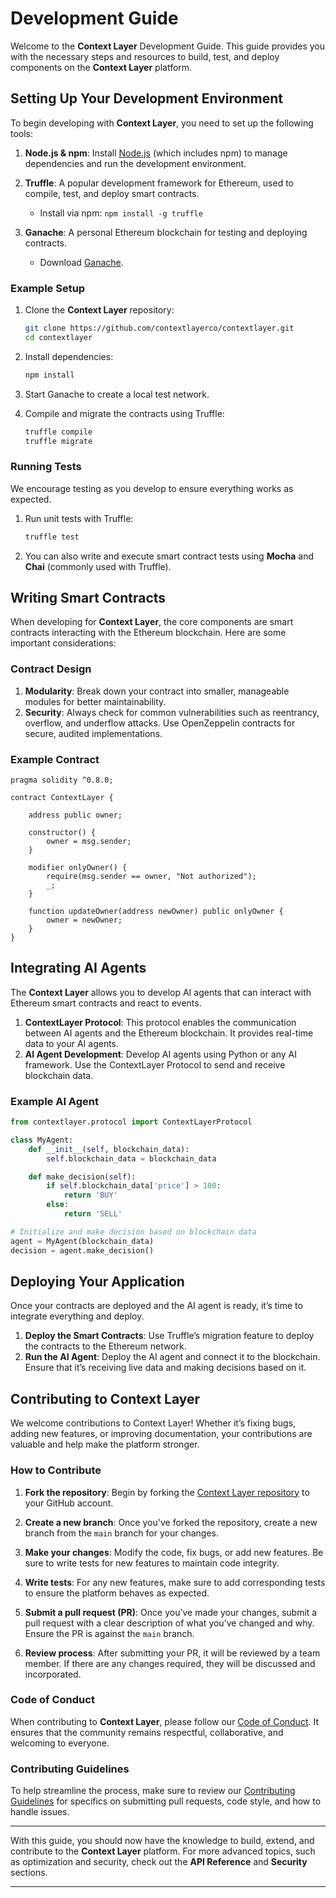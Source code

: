 # Development Guide

Welcome to the **Context Layer** Development Guide. This guide provides you with the necessary steps and resources to build, test, and deploy components on the **Context Layer** platform.

## Setting Up Your Development Environment

To begin developing with **Context Layer**, you need to set up the following tools:

1. **Node.js & npm**: Install [Node.js](https://nodejs.org/) (which includes npm) to manage dependencies and run the development environment.
2. **Truffle**: A popular development framework for Ethereum, used to compile, test, and deploy smart contracts.

   * Install via npm:
     `npm install -g truffle`
3. **Ganache**: A personal Ethereum blockchain for testing and deploying contracts.

   * Download [Ganache](https://www.trufflesuite.com/ganache).

### Example Setup

1. Clone the **Context Layer** repository:

   ```bash
   git clone https://github.com/contextlayerco/contextlayer.git
   cd contextlayer
   ```

2. Install dependencies:

   ```bash
   npm install
   ```

3. Start Ganache to create a local test network.

4. Compile and migrate the contracts using Truffle:

   ```bash
   truffle compile
   truffle migrate
   ```

### Running Tests

We encourage testing as you develop to ensure everything works as expected.

1. Run unit tests with Truffle:

   ```bash
   truffle test
   ```

2. You can also write and execute smart contract tests using **Mocha** and **Chai** (commonly used with Truffle).

## Writing Smart Contracts

When developing for **Context Layer**, the core components are smart contracts interacting with the Ethereum blockchain. Here are some important considerations:

### Contract Design

1. **Modularity**: Break down your contract into smaller, manageable modules for better maintainability.
2. **Security**: Always check for common vulnerabilities such as reentrancy, overflow, and underflow attacks. Use OpenZeppelin contracts for secure, audited implementations.

### Example Contract

```solidity
pragma solidity ^0.8.0;

contract ContextLayer {

    address public owner;

    constructor() {
        owner = msg.sender;
    }

    modifier onlyOwner() {
        require(msg.sender == owner, "Not authorized");
        _;
    }

    function updateOwner(address newOwner) public onlyOwner {
        owner = newOwner;
    }
}
```

## Integrating AI Agents

The **Context Layer** allows you to develop AI agents that can interact with Ethereum smart contracts and react to events.

1. **ContextLayer Protocol**: This protocol enables the communication between AI agents and the Ethereum blockchain. It provides real-time data to your AI agents.
2. **AI Agent Development**: Develop AI agents using Python or any AI framework. Use the ContextLayer Protocol to send and receive blockchain data.

### Example AI Agent

```python
from contextlayer.protocol import ContextLayerProtocol

class MyAgent:
    def __init__(self, blockchain_data):
        self.blockchain_data = blockchain_data

    def make_decision(self):
        if self.blockchain_data['price'] > 100:
            return 'BUY'
        else:
            return 'SELL'

# Initialize and make decision based on blockchain data
agent = MyAgent(blockchain_data)
decision = agent.make_decision()
```

## Deploying Your Application

Once your contracts are deployed and the AI agent is ready, it’s time to integrate everything and deploy.

1. **Deploy the Smart Contracts**: Use Truffle’s migration feature to deploy the contracts to the Ethereum network.
2. **Run the AI Agent**: Deploy the AI agent and connect it to the blockchain. Ensure that it’s receiving live data and making decisions based on it.

## Contributing to Context Layer

We welcome contributions to Context Layer! Whether it’s fixing bugs, adding new features, or improving documentation, your contributions are valuable and help make the platform stronger.

### How to Contribute

1. **Fork the repository**: Begin by forking the [Context Layer repository](#) to your GitHub account.

2. **Create a new branch**: Once you've forked the repository, create a new branch from the `main` branch for your changes.

3. **Make your changes**: Modify the code, fix bugs, or add new features. Be sure to write tests for new features to maintain code integrity.

4. **Write tests**: For any new features, make sure to add corresponding tests to ensure the platform behaves as expected.

5. **Submit a pull request (PR)**: Once you’ve made your changes, submit a pull request with a clear description of what you’ve changed and why. Ensure the PR is against the `main` branch.

6. **Review process**: After submitting your PR, it will be reviewed by a team member. If there are any changes required, they will be discussed and incorporated.

### Code of Conduct

When contributing to **Context Layer**, please follow our [Code of Conduct](#). It ensures that the community remains respectful, collaborative, and welcoming to everyone.

### Contributing Guidelines

To help streamline the process, make sure to review our [Contributing Guidelines](#) for specifics on submitting pull requests, code style, and how to handle issues.

---

With this guide, you should now have the knowledge to build, extend, and contribute to the **Context Layer** platform. For more advanced topics, such as optimization and security, check out the **API Reference** and **Security** sections.

---
